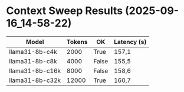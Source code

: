 ﻿# Context Sweep Results (2025-09-16_14-58-22)

| Model | Tokens | OK | Latency (s) |
|-------|--------|----|-------------|
| llama31-8b-c4k | 2000 | True | 157,1 |
| llama31-8b-c8k | 4000 | False | 155,5 |
| llama31-8b-c16k | 8000 | False | 158,6 |
| llama31-8b-c32k | 12000 | True | 160,7 |

